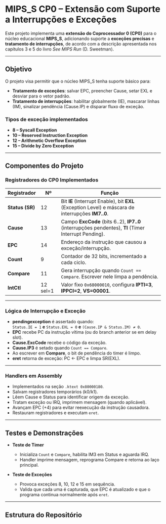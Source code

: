 ﻿# MIPS_S CP0 – Extensão com Suporte a Interrupções e Exceções

Este projeto implementa uma **extensão do Coprocessador 0 (CP0)** para o núcleo educacional **MIPS_S**, adicionando suporte a **exceções precisas** e **tratamento de interrupções**, de acordo com a descrição apresentada nos capítulos 3 e 5 do livro *See MIPS Run* (D. Sweetman).

---

##  Objetivo

O projeto visa permitir que o núcleo MIPS_S tenha suporte básico para:

- **Tratamento de exceções**: salvar EPC, preencher Cause, setar EXL e desviar para o vetor padrão.
- **Tratamento de interrupções**: habilitar globalmente (IE), mascarar linhas (IM), sinalizar pendência (Cause.IP) e disparar fluxo de exceção.

### Tipos de exceção implementados

- **8 – Syscall Exception**  
- **10 – Reserved Instruction Exception**  
- **12 – Arithmetic Overflow Exception**  
- **15 – Divide by Zero Exception**  

---

##  Componentes do Projeto

### Registradores do CP0 Implementados

| Registrador | Nº | Função |
|------------|----|--------|
| **Status (SR)** | 12 | Bit **IE** (Interrupt Enable), bit **EXL** (Exception Level) e máscara de interrupções **IM7..0**. |
| **Cause** | 13 | Campo **ExcCode** (bits 6..2), **IP7..0** (interrupções pendentes), **TI** (Timer Interrupt Pending). |
| **EPC** | 14 | Endereço da instrução que causou a exceção/interrupção. |
| **Count** | 9 | Contador de 32 bits, incrementado a cada ciclo. |
| **Compare** | 11 | Gera interrupção quando `Count == Compare`. Escrever nele limpa a pendência. |
| **IntCtl** | 12 sel=1 | Valor fixo `0x68000010`, configura **IPTI=3**, **IPPCI=2**, **VS=00001**. |

---

### Lógica de Interrupção e Exceção

- **pendingexception** é assertado quando:  
  `Status.IE = 1` **e** `Status.EXL = 0` **e** `(Cause.IP & Status.IM) ≠ 0`.
- **EPC** recebe PC da instrução vítima (ou do branch anterior se em delay slot).
- **Cause.ExcCode** recebe o código da exceção.
- **Cause.IP3** é setado quando `Count == Compare`.
- Ao escrever em **Compare**, o bit de pendência do timer é limpo.
- **eret** retorna de exceção: PC ← EPC e limpa SR(EXL).

---

### Handlers em Assembly

- Implementados na seção `.ktext 0x80000180`.
- Salvam registradores temporários (k0/k1).
- Lêem Cause e Status para identificar origem da exceção.
- Tratam exceção ou IRQ, imprimem mensagem (quando aplicável).
- Avançam EPC (+4) para evitar reexecução da instrução causadora.
- Restauram registradores e executam `eret`.

---

##  Testes e Demonstrações

- **Teste de Timer**
  - Inicializa `Count` e `Compare`, habilita IM3 em Status e aguarda IRQ.
  - Handler imprime mensagem, reprograma Compare e retorna ao laço principal.

- **Teste de Exceções**
  - Provoca exceções 8, 10, 12 e 15 em sequência.
  - Valida que cada uma é capturada, que EPC é atualizado e que o programa continua normalmente após `eret`.

---

##  Estrutura do Repositório


